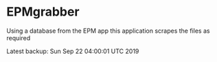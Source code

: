 # EPMgrabber
Using a database from the EPM app this application scrapes the files as required


Latest backup: Sun Sep 22 04:00:01 UTC 2019

